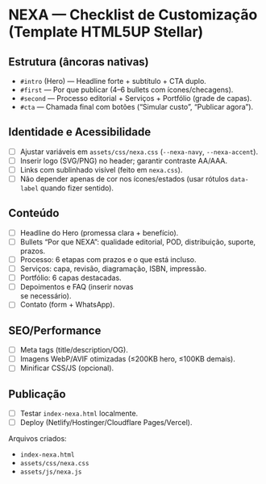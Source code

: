 # NEXA — Checklist de Customização (Template HTML5UP Stellar)

## Estrutura (âncoras nativas)
- `#intro` (Hero) — Headline forte + subtítulo + CTA duplo.
- `#first` — Por que publicar (4–6 bullets com ícones/checagens).
- `#second` — Processo editorial + Serviços + Portfólio (grade de capas).
- `#cta` — Chamada final com botões (“Simular custo”, “Publicar agora”).

## Identidade e Acessibilidade
- [ ] Ajustar variáveis em `assets/css/nexa.css` (`--nexa-navy`, `--nexa-accent`).
- [ ] Inserir logo (SVG/PNG) no header; garantir contraste AA/AAA.
- [ ] Links com sublinhado visível (feito em `nexa.css`).
- [ ] Não depender apenas de cor nos ícones/estados (usar rótulos `data-label` quando fizer sentido).

## Conteúdo
- [ ] Headline do Hero (promessa clara + benefício).
- [ ] Bullets “Por que NEXA”: qualidade editorial, POD, distribuição, suporte, prazos.
- [ ] Processo: 6 etapas com prazos e o que está incluso.
- [ ] Serviços: capa, revisão, diagramação, ISBN, impressão.
- [ ] Portfólio: 6 capas destacadas.
- [ ] Depoimentos e FAQ (inserir novas <section> se necessário).
- [ ] Contato (form + WhatsApp).

## SEO/Performance
- [ ] Meta tags (title/description/OG).
- [ ] Imagens WebP/AVIF otimizadas (≤200KB hero, ≤100KB demais).
- [ ] Minificar CSS/JS (opcional).

## Publicação
- [ ] Testar `index-nexa.html` localmente.
- [ ] Deploy (Netlify/Hostinger/Cloudflare Pages/Vercel).

Arquivos criados:
- `index-nexa.html`
- `assets/css/nexa.css`
- `assets/js/nexa.js`
